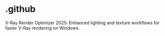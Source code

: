 # .github
V-Ray Render Optimizer 2025: Enhanced lighting and texture workflows for faster V-Ray rendering on Windows.
